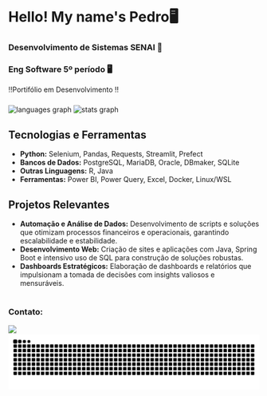 # Hello! My name's Pedro🖥
### Desenvolvimento de Sistemas SENAI 🥇
### Eng Software 5º período 🖥️

‼️Portifólio em Desenvolvimento ‼️

###

<div align="left">
  <img src="https://github-readme-stats.vercel.app/api/top-langs?username=P3trwS&locale=en&hide_title=false&layout=compact&card_width=320&langs_count=5&theme=dracula&hide_border=false&order=2" height="150" alt="languages graph"  />
  <img src="https://github-readme-stats.vercel.app/api?username=P3trwS&hide_title=false&hide_rank=false&show_icons=true&include_all_commits=true&count_private=true&disable_animations=false&theme=dracula&locale=en&hide_border=false&order=1" height="150" alt="stats graph"  />
</div>

## Tecnologias e Ferramentas
- **Python:** Selenium, Pandas, Requests, Streamlit, Prefect   
- **Bancos de Dados:** PostgreSQL, MariaDB, Oracle, DBmaker, SQLite
- **Outras Linguagens:** R, Java
- **Ferramentas:** Power BI, Power Query, Excel, Docker, Linux/WSL

## Projetos Relevantes
- **Automação e Análise de Dados:** Desenvolvimento de scripts e soluções que otimizam processos financeiros e operacionais, garantindo escalabilidade e estabilidade.
- **Desenvolvimento Web:** Criação de sites e aplicações com Java, Spring Boot e intensivo uso de SQL para construção de soluções robustas.
- **Dashboards Estratégicos:** Elaboração de dashboards e relatórios que impulsionam a tomada de decisões com insights valiosos e mensuráveis.
#
### Contato:
<div> 
  <a href="https://www.linkedin.com/in/pedro-bertoldo-a68812252/" target="_blank"><img src="https://img.shields.io/badge/-LinkedIn-%230077B5?style=for-the-badge&logo=linkedin&logoColor=white" target="_blank"></a> 
</div>

<picture>
  <source media="(prefers-color-scheme: dark)" srcset="https://raw.githubusercontent.com/P3trwS/P3trwS/output/github-contribution-grid-snake-dark.svg">
  <source media="(prefers-color-scheme: light)" srcset="https://raw.githubusercontent.com/P3trwS/P3trwS/output/github-contribution-grid-snake.svg">
  <img alt="github contribution grid snake animation" src="https://raw.githubusercontent.com/P3trwS/P3trwS/output/github-contribution-grid-snake.svg">
</picture>


